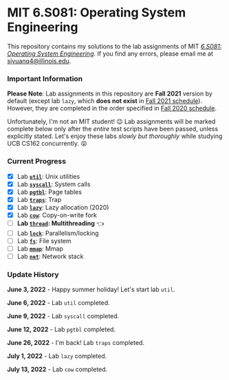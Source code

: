 # MIT 6.S081: Operating System Engineering

This repository contains my solutions to the lab assignments of MIT
[*6.S081: Operating System Engineering*](https://pdos.csail.mit.edu/6.828/2021/schedule.html). If you find any errors, please
email me at siyuanq4@illinois.edu.

### Important Information

**Please Note**: Lab assignments in this repository are **Fall 2021** version by default (except lab `lazy`, which **does not exist**
in [Fall 2021 schedule](https://pdos.csail.mit.edu/6.828/2021/schedule.html)). However, they are completed in the order specified
in [Fall 2020 schedule](https://pdos.csail.mit.edu/6.828/2020/schedule.html).

Unfortunately, I'm not an MIT student! :wink: Lab assignments will be marked complete below only after the *entire* test scripts have been
passed, unless explicitly stated. Let's enjoy these labs *slowly but thoroughly* while studying UCB CS162 concurrently. :stuck_out_tongue_closed_eyes:

### Current Progress

- [x] Lab [**`util`**](https://github.com/Brant-Skywalker/MIT-6.S081/tree/util): Unix utilities
- [x] Lab [**`syscall`**](https://github.com/Brant-Skywalker/MIT-6.S081/tree/syscall): System calls
- [x] Lab [**`pgtbl`**](https://github.com/Brant-Skywalker/MIT-6.S081/tree/pgtbl): Page tables
- [x] Lab [**`traps`**](https://github.com/Brant-Skywalker/MIT-6.S081/tree/traps): Trap
- [x] Lab [**`lazy`**](https://github.com/Brant-Skywalker/MIT-6.S081/tree/lazy): Lazy allocation (2020)
- [x] Lab [**`cow`**](https://github.com/Brant-Skywalker/MIT-6.S081/tree/cow): Copy-on-write fork
- [ ] **Lab [**`thread`**](https://github.com/Brant-Skywalker/MIT-6.S081/tree/thread): Multithreading**  :point_left:
- [ ] Lab [**`lock`**](https://github.com/Brant-Skywalker/MIT-6.S081/tree/lock): Parallelism/locking
- [ ] Lab [**`fs`**](https://github.com/Brant-Skywalker/MIT-6.S081/tree/fs): File system
- [ ] Lab [**`mmap`**](https://github.com/Brant-Skywalker/MIT-6.S081/tree/mmap): Mmap
- [ ] Lab [**`net`**](https://github.com/Brant-Skywalker/MIT-6.S081/tree/net): Network stack
<!---
- [x] Lab [**`pgtbl`**](https://github.com/Brant-Skywalker/MIT-6.S081/tree/pgtbl-2020): Page tables (2020)  :warning:
-->

### Update History

**June 3, 2022** - Happy summer holiday! Let's start lab `util`.

**June 6, 2022** - Lab `util` completed.

**June 9, 2022** - Lab `syscall` completed.

**June 12, 2022** - Lab `pgtbl` completed.

**June 26, 2022** - I'm back! Lab `traps` completed.

**July 1, 2022** - Lab `lazy` completed.

**July 13, 2022** - Lab `cow` completed.

<!---
**June 14, 2022** - Lab `pgtbl` (2020) done. *Not 100% understood.*
-->
